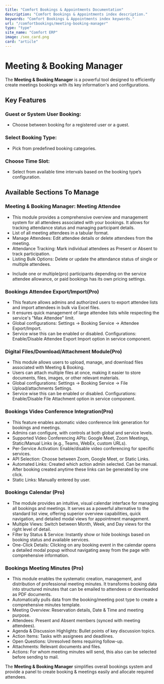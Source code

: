 ```yaml
---
title: "Comfort Bookings & Appointments Documentation"
description: "Comfort Bookings & Appointments index description."
keywords: "Comfort Bookings & Appointments index keywords."
url: "/comfortbookings/meeting-booking-manager"
type: "type"
site_name: "Comfort ERP"
image: /seo_card.png
card: "article"
---
```


# Meeting & Booking Manager

The **Meeting & Booking Manager** is a powerful tool designed to efficiently create meetings bookings with its key information's and configurations.

## Key Features ##

### **Guest or System User Booking**:
+ Choose between booking for a registered user or a guest.

### **Select Booking Type**:
+ Pick from predefined booking categories.

### **Choose Time Slot**:
+ Select from available time intervals based on the booking type’s configuration.

## Available Sections To Manage

### **Meeting & Booking Manager: Meeting Attendee**
* This module provides a comprehensive overview and management system for all attendees associated with your bookings. It allows for tracking attendance status and managing participant details.
* List of all meeting attendees in a tabular format.
* Manage Attendees: Edit attendee details or delete attendees from the meeting.
* Attendance Tracking: Mark individual attendees as Present or Absent to track participation.
* Listing Bulk Options: Delete or update the attendance status of single or multiple attendees.
+ Include one or multiple(pro) participants depending on the service attendee allowance, or paid bookings has its own pricing settings.


### **Bookings Attendee Export/Import(Pro)**
+ This feature allows admins and authorized users to export attendee lists and import attendees in bulk via Excel files.
+ It ensures quick management of large attendee lists while respecting the service's "Max Attendee" limit.
+ Global configurations: Settings -> Booking Service -> Attendee Export/Import.
+ Service wise this can be enabled or disabled. Configurations: Enable/Disable Attendee Export Import option in service component.

### **Digital Files/Download/Attachment Module(Pro)**
+ This module allows users to upload, manage, and download files associated with Meeting & Booking.
+ Users can attach multiple files at once, making it easier to store documents, files, images, or other relevant materials.
+ Global configurations: Settings -> Booking Service -> File Upload/attachments Settings.
+ Service wise this can be enabled or disabled. Configurations: Enable/Disable File Attachment option in service component.

### **Bookings Video Conference Integration(Pro)**
+ This feature enables automatic video conference link generation for bookings and meetings.
+ Admins can configure, with controls at both global and service levels.
+ Supported Video Conferencing APIs: Google Meet, Zoom Meetings, Static/Manual Links (e.g., Teams, WebEx, custom URLs).
+ Per-Service Activation: Enable/disable video conferencing for specific services.
+ API Selection: Choose between Zoom, Google Meet, or Static Links.
+ Automated Links: Created which action admin selected. Can be manual. After booking created anytime these links can be generated by one click.
+ Static Links: Manually entered by user.

### **Bookings Calendar (Pro)**
+ The module provides an intuitive, visual calendar interface for managing all bookings and meetings. It serves as a powerful alternative to the standard list view, offering superior overview capabilities, quick navigation, and detailed modal views for appointment management.
+ Multiple Views: Switch between Month, Week, and Day views for the right level of detail.
+ Filter by Status & Service: Instantly show or hide bookings based on booking status and available services.
+ One-Click Details: Clicking on any booking event in the calendar opens a detailed modal popup without navigating away from the page with comprehensive information.

### **Bookings Meeting Minutes (Pro)**
+ This module enables the systematic creation, management, and distribution of professional meeting minutes. It transforms booking data into structured minutes that can be emailed to attendees or downloaded as PDF documents.
+ Automatically pulls data from the booking/meeting post type to create a comprehensive minutes template.
+ Meeting Overview: Reservation details, Date & Time and meeting purpose.
+ Attendees: Present and Absent members (synced with meeting attendees).
+ Agenda & Discussion Highlights: Bullet points of key discussion topics.
+ Action Items: Tasks with assignees and deadlines.
+ Open Questions: Unresolved items requiring follow-up.
+ Attachments: Relevant documents and files.
+ Actions: For whom meeting minutes will send, this also can be selected before sending to mail.

The **Meeting & Booking Manager** simplifies overall bookings system and provide a panel to create booking & meetings easily and allocate required attendees.
